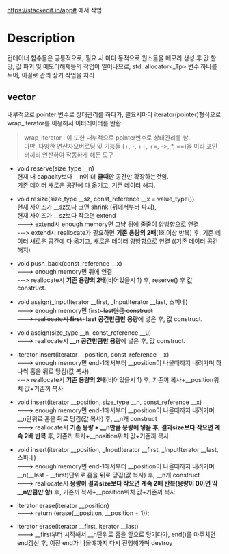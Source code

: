 https://stackedit.io/app# 에서 작업

# Description

컨테이너 함수들은 공통적으로, 필요 시 마다 동적으로 원소들을 메모리 생성 후 값 할당, 값 파괴 및 메모리해제등의 작업이 일어나므로,  std::allocator<_Tp> 변수 하나를 두어, 이걸로 관리 상기 작업을 처리
## vector
내부적으로 pointer 변수로 상태관리를 하다가, 필요시마다 iterator(pointer)형식으로 wrap_iterator를 이용해서 이터레이터를 반환 <br/>
> wrap_iterator : 이 또한 내부적으로 pointer변수로 상태관리를 함. <br/>
> 다만, 다양한 연산자오버로딩 및 기능들 (+, -, ++, +=, ->, *, ==)을 미리 포인터끼리 연산하여 작동하게 해둔 도구 <br/>

- void  reserve(size_type  __n) <br/>
현재 내 capacity보다 __n이 더 <b>클때만</b> 공간만 확장하는것임. <br/>
기존 데이터 새로운 공간에 다 옮기고, 기존 데이터 해지. <br/>

- void  resize(size_type  __sz, const_reference  __x = value_type()) <br/>
현재 사이즈가 __sz보다 크면 shrink (뒤에서부터 파괴), <br/>
현재 사이즈가 __sz보다 작으면 extend <br/>
---> extend시 enough memory면 그냥 뒤에 줄줄이 양방향으로 연결 <br/>
---> extend시 reallocate가 필요하면 <b>기존 용량의 2배</b>(1회이상 반복) 후, 기존 데이터 새로운 공간에 다 옮기고, 새로운 데이터 양방향으로 연결 ((기존 데이터 공간 해지) <br/>

- void  push_back(const_reference  __x) <br/>
---> enough memory면 뒤에 연결 <br/>
---> reallocate시 <b>기존 용량의 2배</b>(비어있을시 1) 후, reserve() 후 값 construct. <br/>

- void  assign(_InputIterator  __first, _InputIterator  __last, 스피네) <br/>
---> enough memory면 first~~~last만큼 construct <br/>
---> reallocate시 <b>first~~~last 공간만큼만 용량</b>에 넣은 후,  값 construct. <br/>

- void  assign(size_type  __n, const_reference  __u) <br/>
---> reallocate시 <b>__n 공간만큼만 용량</b>에 넣은 후,  값 construct. <br/>

- iterator  insert(iterator  __position, const_reference  __x) <br/>
---> enough memory면 end-1에서부터 __position이 나올때까지 내려가며 하나씩 홉을 뒤로 당김(값 복사) <br/>
---> reallocate시 <b>기존 용량의 2배</b>(비어있을시 1) 후,  기존꺼 복사+__position위치 값+기존꺼 복사  <br/>

- void  insert(iterator  __position, size_type  __n, const_reference  __x) <br/>
---> enough memory면 end-1에서부터 __position이 나올때까지 내려가며 __n단위로 홉을 뒤로 당김(값 복사) 후, __n개 construct <br/>
---> reallocate시 <b>기존 용량 + __n만큼 용량에 넣음 후, 결과size보다 작으면 계속 2배 반복</b> 후,  기존꺼 복사+__position위치 값+기존꺼 복사  <br/>

- void  insert(iterator  __position, _InputIterator  __first, _InputIterator  __last, 스피네) <br/>
---> enough memory면 end-1에서부터 __position이 나올때까지 내려가며 __n(__last - __first)단위로 홉을 뒤로 당김(값 복사) 후, __n개 construct <br/>
---> reallocate시 <b>용량이 결과size보다 작으면 계속 2배 반복(용량이 0이면 딱 __n만큼만 함)</b> 후,  기존꺼 복사+__position위치 값+기존꺼 복사  <br/>

- iterator  erase(iterator  __position) <br/>
---> return (erase(__position, __position + 1)); <br/>

- iterator  erase(iterator  __first, iterator  __last) <br/>
---> __first부터 시작해서 __n단위로 홉을 앞으로 당기다가, end()를 마주치면 end갱신 후, 이전 end가 나올떄까지 다시 진행해가며 destroy <br/>

##
